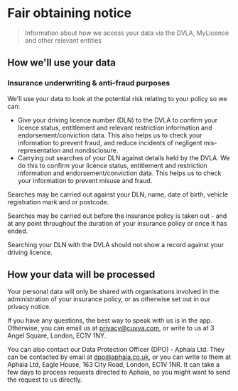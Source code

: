 # Fair obtaining notice

> Information about how we access your data via the DVLA, MyLicence and other relevant entities

## How we'll use your data

### Insurance underwriting & anti-fraud purposes

We'll use your data to look at the potential risk relating to your policy so we can:

- Give your driving licence number (DLN) to the DVLA to confirm your licence status, entitlement and relevant restriction information and endorsement/conviction data. This also helps us to check your information to prevent fraud, and reduce incidents of negligent mis-representation and nondisclosure.
- Carrying out searches of your DLN against details held by the DVLA. We do this to confirm your licence status, entitlement and restriction information and endorsement/conviction data. This helps us to check your information to prevent misuse and fraud.

Searches may be carried out against your DLN, name, date of birth, vehicle registration mark and or postcode.

Searches may be carried out before the insurance policy is taken out - and at any point throughout the duration of your insurance policy or once it has ended.

Searching your DLN with the DVLA should not show a record against your driving licence.

## How your data will be processed

Your personal data will only be shared with organisations involved in the administration of your insurance policy, or as otherwise set out in our privacy notice.

If you have any questions, the best way to speak with us is in the app. Otherwise, you can email us at privacy@cuvva.com, or write to us at 3 Angel Square, London, EC1V 1NY.

You can also contact our Data Protection Officer (DPO) - Aphaia Ltd. They can be contacted by email at dpo@aphaia.co.uk, or you can write to them at Aphaia Ltd, Eagle House, 163 City Road, London, EC1V 1NR. It can take a few days to process requests directed to Aphaia, so you might want to send the request to us directly.
